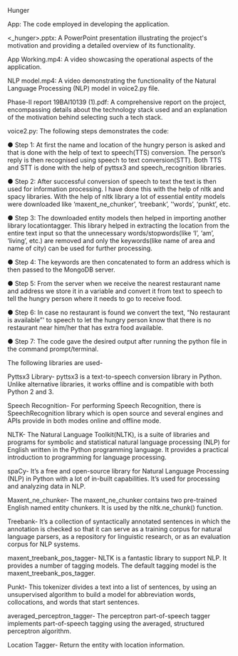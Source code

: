 Hunger

App: The code employed in developing the application.

<_hunger>.pptx: A PowerPoint presentation illustrating the project's motivation and providing a detailed overview of its functionality.

App Working.mp4: A video showcasing the operational aspects of the application.

NLP model.mp4: A video demonstrating the functionality of the Natural Language Processing (NLP) model in voice2.py file.

Phase-II report 19BAI10139 (1).pdf: A comprehensive report on the project, encompassing details about the technology stack used and an explanation of the motivation behind selecting such a tech stack.

voice2.py: The following steps demonstrates the code:

● Step 1: At first the name and location of the hungry person is asked and that is done with the help of text to speech(TTS) conversion. The person’s reply is then recognised using speech to text conversion(STT). Both TTS and STT is done with the help of pyttsx3 and speech_recognition libraries.

● Step 2: After successful conversion of speech to text the text is then used for information processing. I have done this with the help of nltk and spacy libraries. With the help of nltk library a lot of essential entity models were downloaded like
‘maxent_ne_chunker’, ‘treebank’, ’‘words’, ‘punkt’, etc.

● Step 3: The downloaded entity models then helped in importing another library locationtagger. This library helped in extracting the location from the entire text input so that the unnecessary words/stopwords(like ‘I’, ‘am’, ‘living’, etc.) are removed and only the keywords(like name of area and name of city) can be used for further processing.

● Step 4: The keywords are then concatenated to form an address which is then passed to the MongoDB server.

● Step 5: From the server when we receive the nearest restaurant name and address we store it in a variable and convert it from text to speech to tell the hungry person where it needs to go to receive food.

● Step 6: In case no restaurant is found we convert the text, “No restaurant is available”' to speech to let the hungry person know that there is no restaurant near him/her that has extra food available.

● Step 7: The code gave the desired output after running the python file in the command prompt/terminal.

The following libraries are used-

Pyttsx3 Library- pyttsx3 is a text-to-speech conversion library in Python. Unlike alternative libraries, it works offline and is compatible with both Python 2 and 3.

Speech Recognition- For performing Speech Recognition, there is SpeechRecognition library which is open source and several engines and APIs provide in both modes online and offline mode. 

NLTK- The Natural Language Toolkit(NLTK), is a suite of libraries and programs for symbolic and statistical natural language processing (NLP) for English written in the Python programming language. It provides a practical introduction to programming for language processing.

spaCy- It’s a free and open-source library for Natural Language Processing (NLP) in Python with a lot of in-built capabilities. It’s used for processing and analyzing data in NLP. 

Maxent_ne_chunker- The maxent_ne_chunker contains two pre-trained English named entity chunkers. It is used by the nltk.ne_chunk() function. 


Treebank- It’s a collection of syntactically annotated sentences in which the annotation is checked so that it  can serve as a training corpus for natural language parsers, as a repository for linguistic research, or as an evaluation corpus for NLP systems.

maxent_treebank_pos_tagger- NLTK is a fantastic library to support NLP. It provides a number of tagging models. The default tagging model is the maxent_treebank_pos_tagger.

Punkt- This tokenizer divides a text into a list of sentences, by using an unsupervised algorithm to build a model for abbreviation words, collocations, and words that start sentences. 

averaged_perceptron_tagger- The perceptron part-of-speech tagger implements part-of-speech tagging using the averaged, structured perceptron algorithm.

Location Tagger- Return the entity with location information. 
